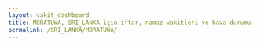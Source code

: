 ```yaml
---
layout: vakit_dashboard
title: MORATUWA, SRI_LANKA için iftar, namaz vakitleri ve hava durumu - ilçe/eyalet seç
permalink: /SRI_LANKA/MORATUWA/
---
```


<script type="text/javascript">
  var GLOBAL_COUNTRY = 'SRI_LANKA';
  var GLOBAL_CITY = 'MORATUWA';
  var GLOBAL_STATE = '';
  var lat = 72;
  var lon = 21;
</script>
